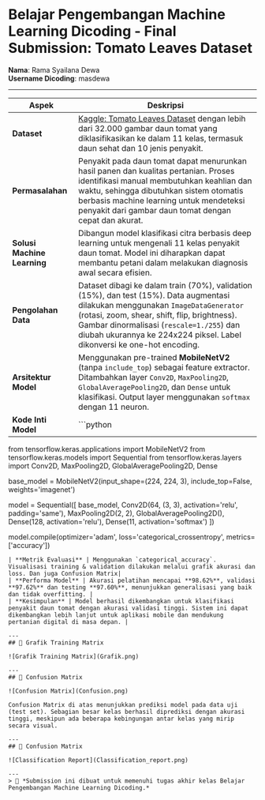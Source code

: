 # Belajar Pengembangan Machine Learning Dicoding - Final Submission: Tomato Leaves Dataset

**Nama**: Rama Syailana Dewa  
**Username Dicoding**: masdewa  

---

| **Aspek** | **Deskripsi** |
|----------|---------------|
| **Dataset** | [Kaggle: Tomato Leaves Dataset](https://www.kaggle.com/datasets/ashishmotwani/tomato) dengan lebih dari 32.000 gambar daun tomat yang diklasifikasikan ke dalam 11 kelas, termasuk daun sehat dan 10 jenis penyakit. |
| **Permasalahan** | Penyakit pada daun tomat dapat menurunkan hasil panen dan kualitas pertanian. Proses identifikasi manual membutuhkan keahlian dan waktu, sehingga dibutuhkan sistem otomatis berbasis machine learning untuk mendeteksi penyakit dari gambar daun tomat dengan cepat dan akurat. |
| **Solusi Machine Learning** | Dibangun model klasifikasi citra berbasis deep learning untuk mengenali 11 kelas penyakit daun tomat. Model ini diharapkan dapat membantu petani dalam melakukan diagnosis awal secara efisien. |
| **Pengolahan Data** | Dataset dibagi ke dalam train (70%), validation (15%), dan test (15%). Data augmentasi dilakukan menggunakan `ImageDataGenerator` (rotasi, zoom, shear, shift, flip, brightness). Gambar dinormalisasi (`rescale=1./255`) dan diubah ukurannya ke 224x224 piksel. Label dikonversi ke one-hot encoding. |
| **Arsitektur Model** | Menggunakan pre-trained **MobileNetV2** (tanpa `include_top`) sebagai feature extractor. Ditambahkan layer `Conv2D`, `MaxPooling2D`, `GlobalAveragePooling2D`, dan `Dense` untuk klasifikasi. Output layer menggunakan `softmax` dengan 11 neuron. |
| **Kode Inti Model** | ```python
from tensorflow.keras.applications import MobileNetV2
from tensorflow.keras.models import Sequential
from tensorflow.keras.layers import Conv2D, MaxPooling2D, GlobalAveragePooling2D, Dense

base_model = MobileNetV2(input_shape=(224, 224, 3), include_top=False, weights='imagenet')

model = Sequential([
    base_model,
    Conv2D(64, (3, 3), activation='relu', padding='same'),
    MaxPooling2D(2, 2),
    GlobalAveragePooling2D(),
    Dense(128, activation='relu'),
    Dense(11, activation='softmax')
])

model.compile(optimizer='adam',
              loss='categorical_crossentropy',
              metrics=['accuracy'])
``` |
| **Metrik Evaluasi** | Menggunakan `categorical_accuracy`. Visualisasi training & validation dilakukan melalui grafik akurasi dan loss. Dan juga Confusion Matrix|
| **Performa Model** | Akurasi pelatihan mencapai **98.62%**, validasi **97.62%** dan testing **97.60%**, menunjukkan generalisasi yang baik dan tidak overfitting. |
| **Kesimpulan** | Model berhasil dikembangkan untuk klasifikasi penyakit daun tomat dengan akurasi validasi tinggi. Sistem ini dapat dikembangkan lebih lanjut untuk aplikasi mobile dan mendukung pertanian digital di masa depan. |

---
## 🧾 Grafik Training Matrix 

![Grafik Training Matrix](Grafik.png)

---
## 🧾 Confusion Matrix

![Confusion Matrix](Confusion.png)

Confusion Matrix di atas menunjukkan prediksi model pada data uji (test set). Sebagian besar kelas berhasil diprediksi dengan akurasi tinggi, meskipun ada beberapa kebingungan antar kelas yang mirip secara visual.

---
## 🧾 Confusion Matrix

![Classification Report](Classification_report.png)

---
> 📌 *Submission ini dibuat untuk memenuhi tugas akhir kelas Belajar Pengembangan Machine Learning Dicoding.*
